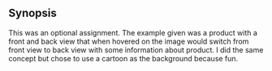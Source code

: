 ## Synopsis
This was an optional assignment. The example given was a product with a front and back view that when hovered on the image would switch from front view to back view with some information about product. I did the same concept but chose to use a cartoon as the background because fun.